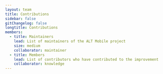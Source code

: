 ```yaml
---
layout: team
title: Contributions
sidebar: false
gitChangelog: false
longtitle: Contributions
members:
  - title: Maintainers
    lead: List of maintainers of the ALT Mobile project
    size: medium
    collaborator: maintainer
  - title: Members
    lead: List of contributors who have contributed to the improvement of ALT Mobile Wiki content
    collaborator: knowledge
---
```


